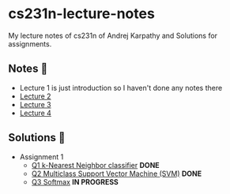 # cs231n-lecture-notes
My lecture notes of cs231n of Andrej Karpathy and Solutions for assignments.

## Notes :notebook:

- Lecture 1 is just introduction so I haven't done any notes there
- [Lecture 2](http://localhost:8888/notebooks/cs231/lec2-data-driven-approach-knn-linear-classification.ipynb)
- [Lecture 3](http://localhost:8888/notebooks/cs231/lec3-linear-classification-optimization.ipynb)
- [Lecture 4](http://localhost:8888/notebooks/cs231/lec4-computational-graph-backpropagation-neural-networks.ipynb)

## Solutions :microscope:

- Assignment 1
  - [Q1 k-Nearest Neighbor classifier](./assignment1/knn.ipynb) **DONE**
  - [Q2 Multiclass Support Vector Machine (SVM)](./assignment1/svm.ipynb) **DONE**
  - [Q3 Softmax](./assignment1/softmax.ipynb) **IN PROGRESS**
